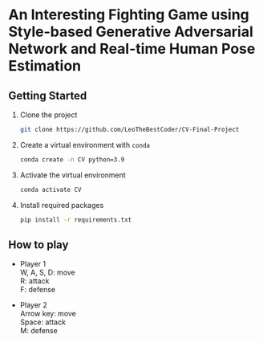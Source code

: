 # An Interesting Fighting Game using Style-based Generative Adversarial Network and Real-time Human Pose Estimation

## Getting Started
1. Clone the project
    ```bash
    git clone https://github.com/LeoTheBestCoder/CV-Final-Project
    ```
1. Create a virtual environment with `conda`
    ```bash
    conda create -n CV python=3.9
    ```

1. Activate the virtual environment
    ```bash 
    conda activate CV
    ```

1. Install required packages
    ```bash
    pip install -r requirements.txt
    ```

## How to play
- Player 1  
W, A, S, D: move  
R: attack  
F: defense  

- Player 2  
Arrow key: move  
Space: attack  
M: defense
